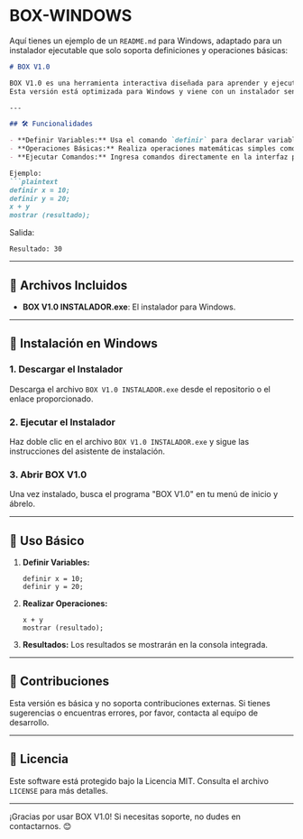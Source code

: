 # BOX-WINDOWS
Aquí tienes un ejemplo de un `README.md` para Windows, adaptado para un instalador ejecutable que solo soporta definiciones y operaciones básicas:

```markdown
# BOX V1.0

BOX V1.0 es una herramienta interactiva diseñada para aprender y ejecutar operaciones básicas de programación.
Esta versión está optimizada para Windows y viene con un instalador sencillo para facilitar su uso.

---

## 🛠️ Funcionalidades

- **Definir Variables:** Usa el comando `definir` para declarar variables con valores iniciales.
- **Operaciones Básicas:** Realiza operaciones matemáticas simples como suma, resta, multiplicación y división.
- **Ejecutar Comandos:** Ingresa comandos directamente en la interfaz para obtener resultados instantáneos.

Ejemplo:
```plaintext
definir x = 10;
definir y = 20;
x + y
mostrar (resultado);
```
Salida:
```plaintext
Resultado: 30
```

---

## 📂 Archivos Incluidos

- **BOX V1.0 INSTALADOR.exe**: El instalador para Windows.

---

## 🚀 Instalación en Windows

### 1. Descargar el Instalador
Descarga el archivo `BOX V1.0 INSTALADOR.exe` desde el repositorio o el enlace proporcionado.

### 2. Ejecutar el Instalador
Haz doble clic en el archivo `BOX V1.0 INSTALADOR.exe` y sigue las instrucciones del asistente de instalación.

### 3. Abrir BOX V1.0
Una vez instalado, busca el programa "BOX V1.0" en tu menú de inicio y ábrelo.

---

## 📘 Uso Básico

1. **Definir Variables:**
   ```plaintext
   definir x = 10;
   definir y = 20;
   ```

2. **Realizar Operaciones:**
   ```plaintext
   x + y
   mostrar (resultado);
   ```

3. **Resultados:**
   Los resultados se mostrarán en la consola integrada.

---

## 🤝 Contribuciones

Esta versión es básica y no soporta contribuciones externas. Si tienes sugerencias o encuentras errores, por favor, contacta al equipo de desarrollo.

---

## 📜 Licencia

Este software está protegido bajo la Licencia MIT. Consulta el archivo `LICENSE` para más detalles.

---

¡Gracias por usar BOX V1.0! Si necesitas soporte, no dudes en contactarnos. 😊
``` 
